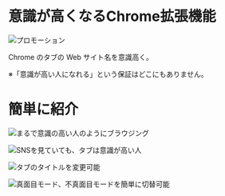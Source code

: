 # 意識が高くなるChrome拡張機能
![プロモーション](https://user-images.githubusercontent.com/75155258/126740734-465cc96e-a0b1-43b1-afd8-129e332e7f6d.png)


Chrome のタブの Web サイト名を意識高く。

※「意識が高い人になれる」という保証はどこにもありません。


# 簡単に紹介
![まるで意識の高い人のようにブラウジング](https://user-images.githubusercontent.com/75155258/126740637-7dc6f617-64f3-4306-85ce-c842d3334fec.png)

![SNSを見ていても、タブは意識が高い人](https://user-images.githubusercontent.com/75155258/126740641-94e63b43-0cc4-4295-ac60-b3fefa9a9b60.png)

![タブのタイトルを変更可能](https://user-images.githubusercontent.com/75155258/126866867-77cc48bc-ffea-4461-980f-eb168f727fe5.png)

![真面目モード、不真面目モードを簡単に切替可能](https://user-images.githubusercontent.com/75155258/126866876-a0a4e9e1-9dd1-4b57-8a6e-9d802540aba5.png)
